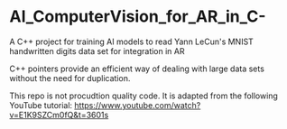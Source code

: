 # AI_ComputerVision_for_AR_in_C-
A C++ project for training AI models to read Yann LeCun's MNIST handwritten digits data set for integration in AR

C++ pointers provide an efficient way of dealing with large data sets without the need for duplication.

This repo is not procudtion quality code. It is adapted from the following YouTube tutorial: 
https://www.youtube.com/watch?v=E1K9SZCm0fQ&t=3601s
